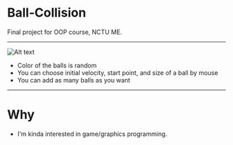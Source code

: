 # Ball-Collision
Final project for OOP course, NCTU ME.


******


![Alt text](https://github.com/Sciencethebird/Collision/blob/master/collision_demo_1.PNG)
- Color of the balls is random
- You can choose initial velocity, start point, and size of a ball by mouse
- You can add as many balls as you want
****
# Why
- I'm kinda interested in game/graphics programming. 
